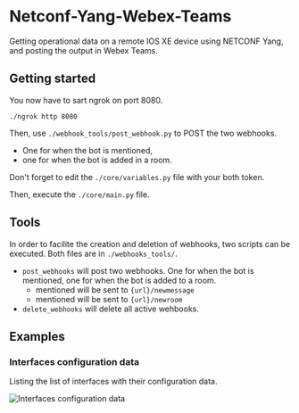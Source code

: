 # Netconf-Yang-Webex-Teams
Getting operational data on a remote IOS XE device using NETCONF Yang, and posting the output in Webex Teams.

## Getting started
You now have to sart ngrok on port 8080. 

```./ngrok http 8080```

Then, use `./webhook_tools/post_webhook.py` to POST the two webhooks.
* One for when the bot is mentioned,
* one for when the bot is added in a room.

Don't forget to edit the `./core/variables.py` file with your both token.

Then, execute the `./core/main.py` file.

## Tools
In order to facilite the creation and deletion of webhooks, two scripts can be executed. Both files are in `./webhooks_tools/`.
* `post_webhooks` will post two webhooks. One for when the bot is mentioned, one for when the bot is added to a room.
    * mentioned will be sent to `{url}/newmessage`
    * mentioned will be sent to `{url}/newroom`
* `delete_webhooks` will delete all active wehbooks.

## Examples

### Interfaces configuration data

Listing the list of interfaces with their configuration data.

![Interfaces configuration data](https://i.imgur.com/b8w4tCSl.png)